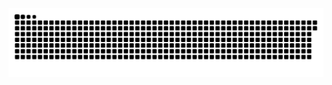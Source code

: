 <picture>
  <source media="(prefers-color-scheme: dark)" srcset="https://raw.githubusercontent.com/MarineHakobyan/MarineHakobyan/005bbfd58316885471b67af03aa68e426a0bb243/github-contribution-grid-snake-dark.svg" />
  <source media="(prefers-color-scheme: light)" srcset="https://raw.githubusercontent.com/MarineHakobyan/MarineHakobyan/005bbfd58316885471b67af03aa68e426a0bb243/github-contribution-grid-snake.svg" />
  <img alt="github-snake" src="https://raw.githubusercontent.com/MarineHakobyan/MarineHakobyan/005bbfd58316885471b67af03aa68e426a0bb243/github-contribution-grid-snake-dark.svg" />
</picture>
